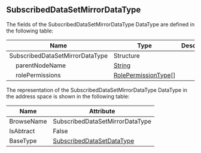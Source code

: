 <!-- datatype -->
## SubscribedDataSetMirrorDataType
<!-- end of description -->
The fields of the SubscribedDataSetMirrorDataType DataType are defined in the following table:  

|Name|Type|Description|
|---|---|---|
|SubscribedDataSetMirrorDataType|Structure||
|&nbsp;&nbsp;&nbsp;&nbsp;parentNodeName|[String](../../../Part3/DataTypes/String/readme.md)||
|&nbsp;&nbsp;&nbsp;&nbsp;rolePermissions|[RolePermissionType](../../../Part3/DataTypes/RolePermissionType/readme.md)[]||

The representation of the SubscribedDataSetMirrorDataType DataType in the address space is shown in the following table:  

|Name|Attribute|
|---|---|
|BrowseName|SubscribedDataSetMirrorDataType|
|IsAbtract|False|
|BaseType|[SubscribedDataSetDataType](../../../Part14/DataTypes/SubscribedDataSetDataType/readme.md)|

